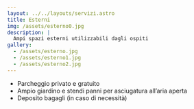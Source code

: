 ```yaml
---
layout: ../../layouts/servizi.astro
title: Esterni
img: /assets/esterno0.jpg
description: |
  Ampi spazi esterni utilizzabili dagli ospiti
gallery:
  - /assets/esterno.jpg
  - /assets/esterno1.jpg
  - /assets/esterno2.jpg
---
```


<ul>
<li>Parcheggio privato e gratuito</li>
<li>Ampio giardino e stendi panni per asciugatura all’aria aperta</li>
<li>Deposito bagagli (in caso di necessità)</li>
</ul>
